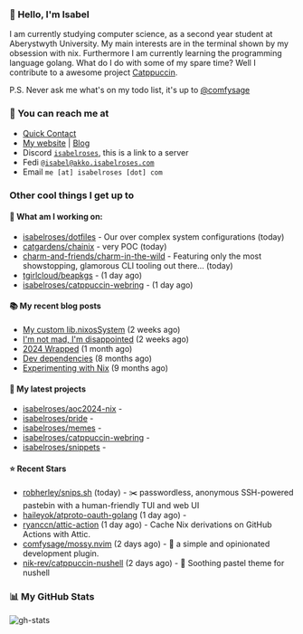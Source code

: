 ### 👋 Hello, I'm Isabel

I am currently studying computer science, as a second year student at Aberystwyth University. My main interests are in the terminal shown by my obsession with nix. Furthermore I am currently learning the programming language golang.
What do I do with some of my spare time? Well I contribute to a awesome project [Catppuccin](https://github.com/catppuccin/catppuccin).

P.S. Never ask me what's on my todo list, it's up to [@comfysage](https://github.com/comfysage)

### 📧 You can reach me at

* [Quick Contact](https://isabel.contact)
* [My website](https://isabelroses.com) | [Blog](https://isabelroses.com/blog)
* Discord [`isabelroses`](https://discord.gg/8RVhHeJH3x), this is a link to a server
* Fedi [`@isabel@akko.isabelroses.com`](https://akko.isabelroses.com/isabel)
* Email `me [at] isabelroses [dot] com`

### Other cool things I get up to

#### 👷 What am I working on:


- [isabelroses/dotfiles](https://github.com/isabelroses/dotfiles) - Our over complex system configurations  (today)
- [catgardens/chainix](https://github.com/catgardens/chainix) - very POC (today)
- [charm-and-friends/charm-in-the-wild](https://github.com/charm-and-friends/charm-in-the-wild) - Featuring only the most showstopping, glamorous CLI tooling out there... (today)
- [tgirlcloud/beapkgs](https://github.com/tgirlcloud/beapkgs) -  (1 day ago)
- [isabelroses/catppuccin-webring](https://github.com/isabelroses/catppuccin-webring) -  (1 day ago)

#### 📚 My recent blog posts

- [My custom lib.nixosSystem](https://isabelroses.com/blog/custom-lib-nixossystem-11) (2 weeks ago)
- [I&#39;m not mad, I&#39;m disappointed](https://isabelroses.com/blog/im-not-mad-im-disappointed-10) (2 weeks ago)
- [2024 Wrapped](https://isabelroses.com/blog/2024-wrapped-9) (1 month ago)
- [Dev dependencies](https://isabelroses.com/blog/nix-shells-8) (8 months ago)
- [Experimenting with Nix](https://isabelroses.com/blog/experimenting-with-nix-7) (9 months ago)

#### 🌱 My latest projects

- [isabelroses/aoc2024-nix](https://github.com/isabelroses/aoc2024-nix) - 
- [isabelroses/pride](https://github.com/isabelroses/pride) - 
- [isabelroses/memes](https://github.com/isabelroses/memes) - 
- [isabelroses/catppuccin-webring](https://github.com/isabelroses/catppuccin-webring) - 
- [isabelroses/snippets](https://github.com/isabelroses/snippets) - 

#### ⭐ Recent Stars

- [robherley/snips.sh](https://github.com/robherley/snips.sh) (today) - ✂️ passwordless, anonymous SSH-powered pastebin with a human-friendly TUI and web UI
- [haileyok/atproto-oauth-golang](https://github.com/haileyok/atproto-oauth-golang) (1 day ago) - 
- [ryanccn/attic-action](https://github.com/ryanccn/attic-action) (1 day ago) - Cache Nix derivations on GitHub Actions with Attic.
- [comfysage/mossy.nvim](https://github.com/comfysage/mossy.nvim) (2 days ago) - :mushroom: a simple and opinionated development plugin.
- [nik-rev/catppuccin-nushell](https://github.com/nik-rev/catppuccin-nushell) (2 days ago) - 🐚 Soothing pastel theme for nushell


### 📊 My GitHub Stats

![gh-stats](https://github-readme-stats-one-bice.vercel.app/api?username=isabelroses&include_all_commits=true&show_icons=true&bg_color=1e1e2e&text_color=cdd6f4&icon_color=cba6f7&title_color=94e2d5&border_color=313244&role=OWNER,ORGANIZATION_MEMBER)


